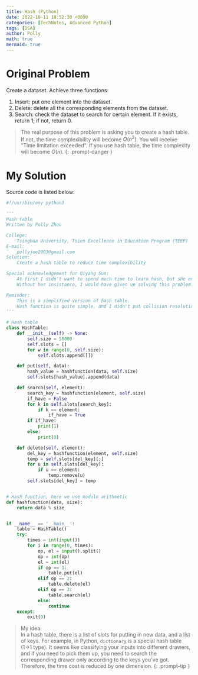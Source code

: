 ```yaml
---
title: Hash (Python)
date: 2022-10-11 18:52:30 +0800
categories: [TechNotes, Advanced Python]
tags: [DSA]
author: Polly
math: true
mermaid: true
---
```


# Original Problem

Create a dataset. Achieve three functions:

1. Insert: put one element into the dataset.
1. Delete: delete all the corresponding elements from the dataset.
1. Search: check the dataset to search for certain element. If it exists, return 1; if not, return 0.

> The real purpose of this problem is asking you to create a hash table. If not, the time complexibility will become $O(n^2)$. You will receive "Time limitation exceeded". If you use hash table, the time complexity will become $O(n)$.
{: .prompt-danger }

# My Solution

Source code is listed below:

```python
#!/usr/bin/env python3

'''
Hash table
Written by Polly Zhou

College:
	Tsinghua University, Tsien Excellence in Education Program (TEEP)
E-mail:
	pollyjoe2003@gmail.com
Solution:
	Create a hash table to reduce time complexibility

Special acknowledgement for Qiyang Sun:
	At first I didn't want to spend much time to learn hash, but she encouraged me to use hash.
	Without her insistance, I would have given up solving this problem.

Reminder:
	This is a simplified version of hash table.
	Hash function is quite simple, and I didn't put collision resolution here.
'''

# Hash table
class HashTable:
    def __init__(self) -> None:
        self.size = 50000
        self.slots = []
        for w in range(0, self.size):
            self.slots.append([])

    def put(self, data):
        hash_value = hashfunction(data, self.size)
        self.slots[hash_value].append(data)

    def search(self, element):
        search_key = hashfunction(element, self.size)
        if_have = False
        for k in self.slots[search_key]:
            if k == element:
                if_have = True
        if if_have:
            print(1)
        else:
            print(0)

    def delete(self, element):
        del_key = hashfunction(element, self.size)
        temp = self.slots[del_key][:]
        for u in self.slots[del_key]:
            if u == element:
                temp.remove(u)
        self.slots[del_key] = temp


# Hash function, here we use modulo arithmetic
def hashfunction(data, size):
    return data % size


if __name__ == '__main__':
    table = HashTable()
    try:
        times = int(input())
        for i in range(0, times):
            op, el = input().split()
            op = int(op)
            el = int(el)
            if op == 1:
                table.put(el)
            elif op == 2:
                table.delete(el)
            elif op == 3:
                table.search(el)
            else:
                continue
    except:
        exit(0)

```

> My idea: <br>In a hash table, there is a list of slots for putting in new data, and a list of keys. For example, in Python, `dictionary` is a special hash table (1$\to$1 type). It seems like classifying your inputs into different drawers, and if you need to pick them up, you need to search the corresponding drawer only according to the keys you've got. Therefore, the time cost is reduced by one dimension.
{: .prompt-tip }
